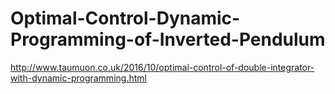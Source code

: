 # Optimal-Control-Dynamic-Programming-of-Inverted-Pendulum

http://www.taumuon.co.uk/2016/10/optimal-control-of-double-integrator-with-dynamic-programming.html